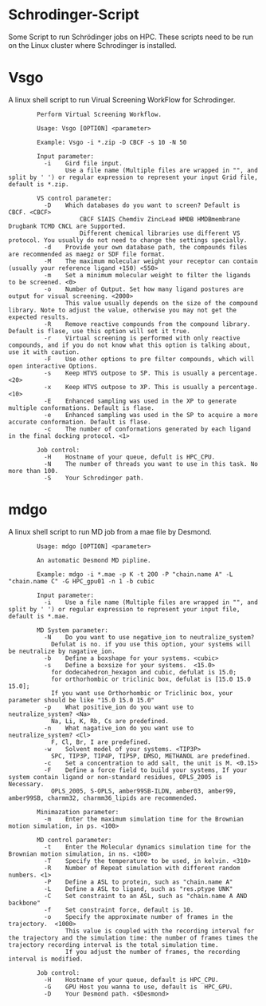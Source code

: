 # Schrodinger-Script
Some Script to run Schrödinger jobs on HPC.
These scripts need to be run on the Linux cluster where Schrodinger is installed.

Vsgo
=====
A linux shell script to run Virual Screening WorkFlow for Schrodinger.

            Perform Virtual Screening Workflow.

            Usage: Vsgo [OPTION] <parameter>

            Example: Vsgo -i *.zip -D CBCF -s 10 -N 50

            Input parameter:
              -i	Gird file input.
                    Use a file name (Multiple files are wrapped in "", and split by ' ') or regular expression to represent your input Grid file, default is *.zip.

            VS control parameter:
              -D    Which databases do you want to screen? Default is CBCF. <CBCF>
                        CBCF SIAIS Chemdiv ZincLead HMDB HMDBmembrane Drugbank TCMD CNCL are Supported.
                        Different chemical libraries use different VS protocol. You usually do not need to change the settings specially.
              -d    Provide your own database path, the compounds files are recommended as maegz or SDF file format.
              -M    The maximum molecular weight your receptor can contain (usually your reference ligand +150) <550>
              -m    Set a minimum molecular weight to filter the ligands to be screened. <0>
              -o    Number of Output. Set how many ligand postures are output for visual screening. <2000>
                    This value usually depends on the size of the compound library. Note to adjust the value, otherwise you may not get the expected results.
              -R    Remove reactive compounds from the compound library. Default is flase, use this option will set it true.
              -r    Virtual screening is performed with only reactive compounds, and if you do not know what this option is talking about, use it with caution.
              -F    Use other options to pre filter compounds, which will open interactive Options.
              -s    Keep HTVS outpose to SP. This is usually a percentage. <20>
              -x    Keep HTVS outpose to XP. This is usually a percentage. <10>
              -E    Enhanced sampling was used in the XP to generate multiple conformations. Default is flase.
              -e    Enhanced sampling was used in the SP to acquire a more accurate conformation. Default is flase.
              -c    The number of conformations generated by each ligand in the final docking protocol. <1>

            Job control:
              -H	Hostname of your queue, defult is HPC_CPU.
              -N    The number of threads you want to use in this task. No more than 100.
              -S	Your Schrodinger path.
  

mdgo
=====
A linux shell script to run MD job from a mae file by Desmond.

            Usage: mdgo [OPTION] <parameter>

            An automatic Desmond MD pipline.

            Example: mdgo -i *.mae -p K -t 200 -P "chain.name A" -L "chain.name C" -G HPC_gpu01 -n 1 -b cubic

            Input parameter:
              -i	Use a file name (Multiple files are wrapped in "", and split by ' ') or regular expression to represent your input file, default is *.mae.

            MD System parameter:
              -N	Do you want to use negative_ion to neutralize_system? 
                Defulat is no. if you use this option, your systems will be neutralize by nagative_ion.
              -b	Define a boxshape for your systems. <cubic>
              -s	Define a boxsize for your systems.  <15.0>
                for dodecahedron_hexagon and cubic, defulat is 15.0;
                for orthorhombic or triclinic box, defulat is [15.0 15.0 15.0];
                If you want use Orthorhombic or Triclinic box, your parameter should be like "15.0 15.0 15.0"
              -p	What positive_ion do you want use to neutralize_system? <Na>
                Na, Li, K, Rb, Cs are predefined.
              -n	What nagative_ion do you want use to neutralize_system? <Cl>
                F, Cl, Br, I are predefined.
              -w	Solvent model of your systems. <TIP3P>
                SPC, TIP3P, TIP4P, TIP5P, DMSO, METHANOL are predefined.
              -c	Set a concentration to add salt, the unit is M. <0.15>
              -F	Define a force field to build your systems, If your system contain ligand or non-standard residues, OPLS_2005 is Necessary.
                OPLS_2005, S-OPLS, amber99SB-ILDN, amber03, amber99, amber99SB, charmm32, charmm36_lipids are recommended.

            Minimazation parameter:
              -m	Enter the maximum simulation time for the Brownian motion simulation, in ps. <100>

            MD control parameter:
              -t    Enter the Molecular dynamics simulation time for the Brownian motion simulation, in ns. <100>
              -T    Specify the temperature to be used, in kelvin. <310>
              -R    Number of Repeat simulation with different random numbers. <1>
              -P    Define a ASL to protein, such as "chain.name A"
              -L    Define a ASL to ligand, such as "res.ptype UNK"
              -C    Set constraint to an ASL, such as "chain.name A AND backbone"
              -f    Set constraint force, default is 10.
              -o    Specify the approximate number of frames in the trajectory.  <1000>
                    This value is coupled with the recording interval for the trajectory and the simulation time: the number of frames times the trajectory recording interval is the total simulation time.
                    If you adjust the number of frames, the recording interval is modified.

            Job control:
              -H	Hostname of your queue, default is HPC_CPU.
              -G    GPU Host you wanna to use, default is  HPC_GPU.
              -D	Your Desmond path. <$Desmond>              
